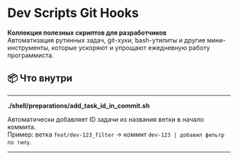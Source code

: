 # Dev Scripts Git Hooks

**Коллекция полезных скриптов для разработчиков**  
Автоматизация рутинных задач, git-хуки, bash-утилиты и другие мини-инструменты, которые ускоряют и упрощают ежедневную работу программиста.

## 📦 Что внутри
---
**./shell/preparations/add_task_id_in_commit.sh**

Автоматически добавляет ID задачи из названия ветки в начало коммита.  
Пример: ветка `feat/dev-123_filter` → коммит `dev-123 | добавил фильтр по типу`.

---

